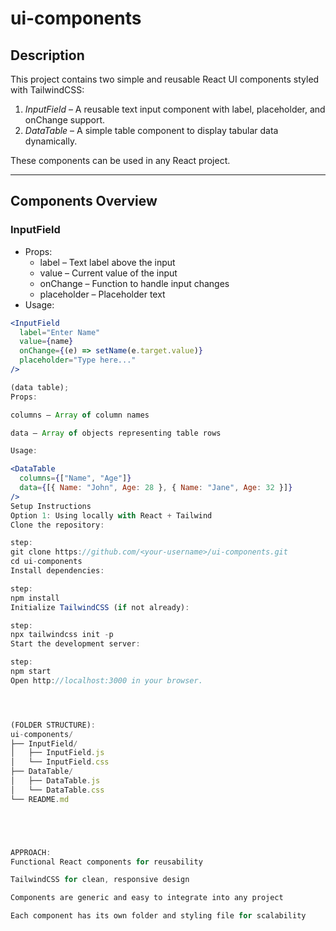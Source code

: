 # ui-components


## Description
This project contains two simple and reusable React UI components styled with TailwindCSS:

1. *InputField* – A reusable text input component with label, placeholder, and onChange support.  
2. *DataTable* – A simple table component to display tabular data dynamically.  

These components can be used in any React project.

---

## Components Overview

### InputField
- Props:
  - label – Text label above the input
  - value – Current value of the input
  - onChange – Function to handle input changes
  - placeholder – Placeholder text
- Usage:
```jsx
<InputField
  label="Enter Name"
  value={name}
  onChange={(e) => setName(e.target.value)}
  placeholder="Type here..."
/>

(data table);
Props:

columns – Array of column names

data – Array of objects representing table rows

Usage:

<DataTable
  columns={["Name", "Age"]}
  data={[{ Name: "John", Age: 28 }, { Name: "Jane", Age: 32 }]}
/>
Setup Instructions
Option 1: Using locally with React + Tailwind
Clone the repository:

step:
git clone https://github.com/<your-username>/ui-components.git
cd ui-components
Install dependencies:

step:
npm install
Initialize TailwindCSS (if not already):

step:
npx tailwindcss init -p
Start the development server:

step:
npm start
Open http://localhost:3000 in your browser.




(FOLDER STRUCTURE): 
ui-components/
├── InputField/
│   ├── InputField.js
│   └── InputField.css
├── DataTable/
│   ├── DataTable.js
│   └── DataTable.css
└── README.md





APPROACH:
Functional React components for reusability

TailwindCSS for clean, responsive design

Components are generic and easy to integrate into any project

Each component has its own folder and styling file for scalability
